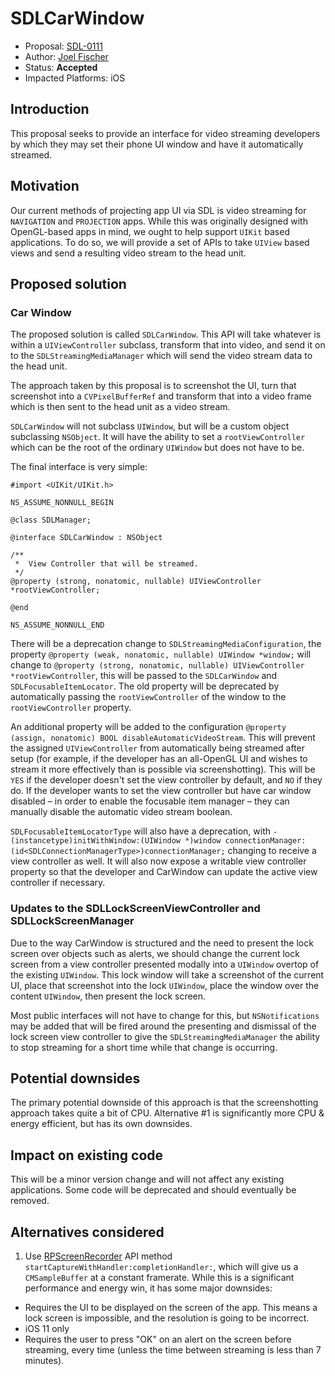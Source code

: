 # SDLCarWindow

* Proposal: [SDL-0111](0111-ios-carwindow.md)
* Author: [Joel Fischer](https://github.com/joeljfischer/)
* Status: **Accepted**
* Impacted Platforms: iOS

## Introduction

This proposal seeks to provide an interface for video streaming developers by which they may set their phone UI window and have it automatically streamed.

## Motivation

Our current methods of projecting app UI via SDL is video streaming for `NAVIGATION` and `PROJECTION` apps. While this was originally designed with OpenGL-based apps in mind, we ought to help support `UIKit` based applications. To do so, we will provide a set of APIs to take `UIView` based views and send a resulting video stream to the head unit.

## Proposed solution

### Car Window
The proposed solution is called `SDLCarWindow`. This API will take whatever is within a `UIViewController` subclass, transform that into video, and send it on to the `SDLStreamingMediaManager` which will send the video stream data to the head unit.

The approach taken by this proposal is to screenshot the UI, turn that screenshot into a `CVPixelBufferRef` and transform that into a video frame which is then sent to the head unit as a video stream.

`SDLCarWindow` will not subclass `UIWindow`, but will be a custom object subclassing `NSObject`. It will have the ability to set a `rootViewController` which can be the root of the ordinary `UIWindow` but does not have to be.

The final interface is very simple:

```objc
#import <UIKit/UIKit.h>

NS_ASSUME_NONNULL_BEGIN

@class SDLManager;

@interface SDLCarWindow : NSObject

/**
 *  View Controller that will be streamed.
 */
@property (strong, nonatomic, nullable) UIViewController *rootViewController;

@end

NS_ASSUME_NONNULL_END
```

There will be a deprecation change to `SDLStreamingMediaConfiguration`, the property `@property (weak, nonatomic, nullable) UIWindow *window;` will change to `@property (strong, nonatomic, nullable) UIViewController *rootViewController`, this will be passed to the `SDLCarWindow` and `SDLFocusableItemLocator`. The old property will be deprecated by automatically passing the `rootViewController` of the window to the `rootViewController` property.

An additional property will be added to the configuration `@property (assign, nonatomic) BOOL disableAutomaticVideoStream`. This will prevent the assigned `UIViewController` from automatically being streamed after setup (for example, if the developer has an all-OpenGL UI and wishes to stream it more effectively than is possible via screenshotting). This will be `YES` if the developer doesn't set the view controller by default, and `NO` if they do. If the developer wants to set the view controller but have car window disabled – in order to enable the focusable item manager – they can manually disable the automatic video stream boolean.

`SDLFocusableItemLocatorType` will also have a deprecation, with `- (instancetype)initWithWindow:(UIWindow *)window connectionManager:(id<SDLConnectionManagerType>)connectionManager;` changing to receive a view controller as well. It will also now expose a writable view controller property so that the developer and CarWindow can update the active view controller if necessary.

### Updates to the SDLLockScreenViewController and SDLLockScreenManager
Due to the way CarWindow is structured and the need to present the lock screen over objects such as alerts, we should change the current lock screen from a view controller presented modally into a `UIWindow` overtop of the existing `UIWindow`. This lock window will take a screenshot of the current UI, place that screenshot into the lock `UIWindow`, place the window over the content `UIWindow`, then present the lock screen.

Most public interfaces will not have to change for this, but `NSNotifications` may be added that will be fired around the presenting and dismissal of the lock screen view controller to give the `SDLStreamingMediaManager` the ability to stop streaming for a short time while that change is occurring.

## Potential downsides

The primary potential downside of this approach is that the screenshotting approach takes quite a bit of CPU. Alternative #1 is significantly more CPU & energy efficient, but has its own downsides.

## Impact on existing code

This will be a minor version change and will not affect any existing applications. Some code will be deprecated and should eventually be removed.

## Alternatives considered

1. Use [RPScreenRecorder](https://developer.apple.com/documentation/replaykit/rpscreenrecorder) API method `startCaptureWithHandler:completionHandler:`, which will give us a `CMSampleBuffer` at a constant framerate. While this is a significant performance and energy win, it has some major downsides:
  * Requires the UI to be displayed on the screen of the app. This means a lock screen is impossible, and the resolution is going to be incorrect.
  * iOS 11 only
  * Requires the user to press "OK" on an alert on the screen before streaming, every time (unless the time between streaming is less than 7 minutes).
